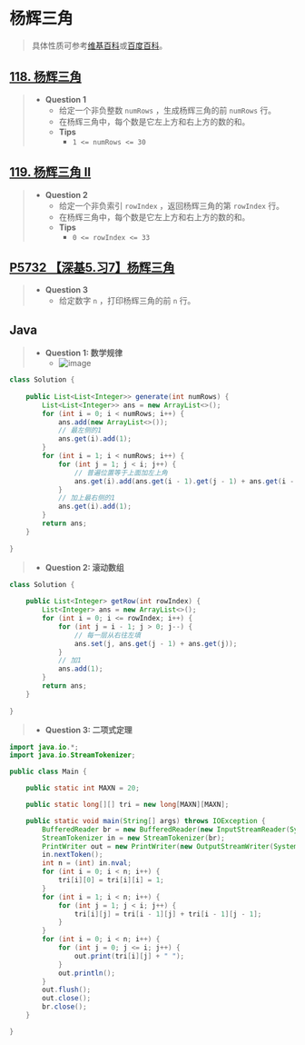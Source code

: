 # 杨辉三角

> 具体性质可参考[维基百科](https://zh.wikipedia.org/zh-hans/%E6%9D%A8%E8%BE%89%E4%B8%89%E8%A7%92%E5%BD%A2)或[百度百科](https://baike.baidu.com/item/%E6%9D%A8%E8%BE%89%E4%B8%89%E8%A7%92/215098)。

## [118. 杨辉三角](https://leetcode.cn/problems/pascals-triangle/)

> - **Question 1**
>   - 给定一个非负整数 `numRows` ，生成杨辉三角的前 `numRows` 行。
>   - 在杨辉三角中，每个数是它左上方和右上方的数的和。
>   - **Tips**
>     - `1 <= numRows <= 30`

## [119. 杨辉三角 II](https://leetcode.cn/problems/pascals-triangle-ii/)

> - **Question 2**
>   - 给定一个非负索引 `rowIndex` ，返回杨辉三角的第 `rowIndex` 行。
>   - 在杨辉三角中，每个数是它左上方和右上方的数的和。
>   - **Tips**
>     - `0 <= rowIndex <= 33`

## [P5732 【深基5.习7】杨辉三角](https://www.luogu.com.cn/problem/P5732)

> - **Question 3**
>   - 给定数字 `n` ，打印杨辉三角的前 `n` 行。

## Java

> - **Question 1: 数学规律**
>   - ![image](./images/杨辉三角左对齐.png)

```java
class Solution {
    
    public List<List<Integer>> generate(int numRows) {
        List<List<Integer>> ans = new ArrayList<>();
        for (int i = 0; i < numRows; i++) {
            ans.add(new ArrayList<>());
            // 最左侧的1
            ans.get(i).add(1);
        }
        for (int i = 1; i < numRows; i++) {
            for (int j = 1; j < i; j++) {
                // 普遍位置等于上面加左上角
                ans.get(i).add(ans.get(i - 1).get(j - 1) + ans.get(i - 1).get(j));
            }
            // 加上最右侧的1
            ans.get(i).add(1);
        }
        return ans;
    }
    
}
```

> - **Question 2: 滚动数组**

```java
class Solution {
    
    public List<Integer> getRow(int rowIndex) {
        List<Integer> ans = new ArrayList<>();
        for (int i = 0; i <= rowIndex; i++) {
            for (int j = i - 1; j > 0; j--) {
                // 每一层从右往左填
                ans.set(j, ans.get(j - 1) + ans.get(j));
            }
            // 加1
            ans.add(1);
        }
        return ans;
    }
    
}
```

> - **Question 3: 二项式定理**

```java
import java.io.*;
import java.io.StreamTokenizer;

public class Main {

    public static int MAXN = 20;

    public static long[][] tri = new long[MAXN][MAXN];

    public static void main(String[] args) throws IOException {
        BufferedReader br = new BufferedReader(new InputStreamReader(System.in));
        StreamTokenizer in = new StreamTokenizer(br);
        PrintWriter out = new PrintWriter(new OutputStreamWriter(System.out));
        in.nextToken();
        int n = (int) in.nval;
        for (int i = 0; i < n; i++) {
            tri[i][0] = tri[i][i] = 1;
        }
        for (int i = 1; i < n; i++) {
            for (int j = 1; j < i; j++) {
                tri[i][j] = tri[i - 1][j] + tri[i - 1][j - 1];
            }
        }
        for (int i = 0; i < n; i++) {
            for (int j = 0; j <= i; j++) {
                out.print(tri[i][j] + " ");
            }
            out.println();
        }
        out.flush();
        out.close();
        br.close();
    }

}
```
